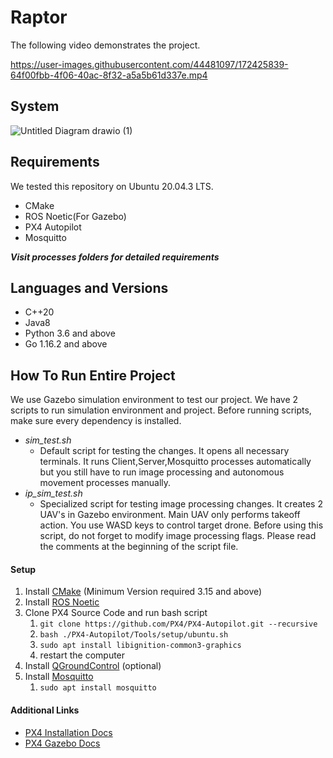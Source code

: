 # Raptor

The following video demonstrates the project.

https://user-images.githubusercontent.com/44481097/172425839-64f00fbb-4f06-40ac-8f32-a5a5b61d337e.mp4

## System

![Untitled Diagram drawio (1)](https://user-images.githubusercontent.com/44481097/151444354-6076e238-f2ca-4cfc-bdaa-c018c288c8fa.png)

## Requirements

We tested this repository on Ubuntu 20.04.3 LTS. 

* CMake
* ROS Noetic(For Gazebo)
* PX4 Autopilot
* Mosquitto

***Visit processes folders for detailed requirements***

## Languages and Versions

* C++20
* Java8
* Python 3.6 and above
* Go 1.16.2 and above

## How To Run Entire Project

We use Gazebo simulation environment to test our project. We have 2 scripts to run simulation environment and project. Before running scripts, make sure every dependency is installed.

* *sim_test.sh*
    * Default script for testing the changes. It opens all necessary terminals. It runs Client,Server,Mosquitto processes automatically but you still have to run image processing and autonomous movement processes manually.
* *ip_sim_test.sh*
    * Specialized script for testing image processing changes. It creates 2 UAV's in Gazebo environment. Main UAV only performs takeoff action. You use WASD keys to control target drone. Before using this script, do not forget to modify image processing flags. Please read the comments at the beginning of the script file.

#### Setup

1. Install [CMake](https://cmake.org) (Minimum Version required 3.15 and above)
1. Install [ROS Noetic](http://wiki.ros.org/noetic/Installation/Ubuntu)
2. Clone PX4 Source Code and run bash script
   1. `git clone https://github.com/PX4/PX4-Autopilot.git --recursive`
   2. `bash ./PX4-Autopilot/Tools/setup/ubuntu.sh`
   3. `sudo apt install libignition-common3-graphics`
   4. restart the computer
4. Install [QGroundControl](https://docs.qgroundcontrol.com/master/en/releases/daily_builds.html) (optional)
5. Install [Mosquitto](https://mosquitto.org)
   1. `sudo apt install mosquitto` 

#### Additional Links

* [PX4 Installation Docs](https://docs.px4.io/v1.12/en/dev_setup/dev_env_linux_ubuntu.html)
* [PX4 Gazebo Docs](https://docs.px4.io/v1.12/en/simulation/gazebo.html)
